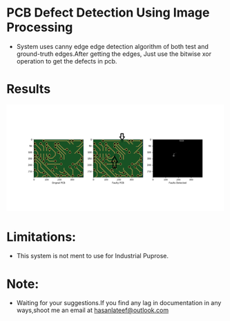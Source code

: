 # PCB Defect Detection Using Image Processing
* System uses canny edge edge detection algorithm of both test and ground-truth edges.After getting the edges, Just use the bitwise xor operation to get the defects in pcb.

# Results
![](https://github.com/hasanlatif/Snapchat-like-Filters-python/blob/master/Readme_pics/Result.png)



# Limitations: 
* This  system is not ment to use for Industrial Puprose.
# Note:
  * Waiting for your suggestions.If you find any lag in documentation in any ways,shoot me an email at hasanlateef@outlook.com




